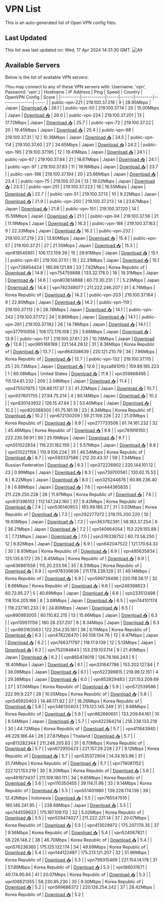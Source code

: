 # VPN List

This is an auto-generated list of Open VPN config files.

## Last Updated

This list was last updated on: Wed, 17 Apr 2024 14:31:30 GMT.
![Alt](https://repobeats.axiom.co/api/embed/186b98318ef1479477931607c1ad7d823f12451f.svg "Repobeats analytics image")

## Available Servers

Below is the list of available VPN servers:

(You may connect to any of these VPN servers with: Username: 'vpn', Password: 'vpn'.)
| Hostname | IP Address | Ping | Speed | Country | OpenVPN Config | Score |
|----------|------------|------|-------|---------|----------------| ----- |
| public-vpn-221 | 219.100.37.218 | 9 | 28.95Mbps | Japan | [Download 📥](./configs/server_0_JP.ovpn) | 26.1 |
| public-vpn-50 | 219.100.37.14 | 20 | 15.00Mbps | Japan | [Download 📥](./configs/server_1_JP.ovpn) | 26.0 |
| public-vpn-224 | 219.100.37.201 | 13 | 17.72Mbps | Japan | [Download 📥](./configs/server_2_JP.ovpn) | 25.7 |
| public-vpn-72 | 219.100.37.22 | 20 | 19.45Mbps | Japan | [Download 📥](./configs/server_3_JP.ovpn) | 25.4 |
| public-vpn-98 | 219.100.37.31 | 12 | 10.38Mbps | Japan | [Download 📥](./configs/server_4_JP.ovpn) | 24.5 |
| public-vpn-114 | 219.100.37.60 | 27 | 34.65Mbps | Japan | [Download 📥](./configs/server_5_JP.ovpn) | 24.2 |
| public-vpn-195 | 219.100.37.195 | 12 | 19.41Mbps | Japan | [Download 📥](./configs/server_6_JP.ovpn) | 24.1 |
| public-vpn-67 | 219.100.37.84 | 21 | 18.67Mbps | Japan | [Download 📥](./configs/server_7_JP.ovpn) | 24.1 |
| public-vpn-97 | 219.100.37.83 | 11 | 19.18Mbps | Japan | [Download 📥](./configs/server_8_JP.ovpn) | 23.7 |
| public-vpn-196 | 219.100.37.194 | 20 | 23.66Mbps | Japan | [Download 📥](./configs/server_9_JP.ovpn) | 23.4 |
| public-vpn-75 | 219.100.37.24 | 13 | 19.02Mbps | Japan | [Download 📥](./configs/server_10_JP.ovpn) | 23.3 |
| public-vpn-251 | 219.100.37.223 | 18 | 16.55Mbps | Japan | [Download 📥](./configs/server_11_JP.ovpn) | 22.7 |
| public-vpn-51 | 219.100.37.13 | 10 | 9.22Mbps | Japan | [Download 📥](./configs/server_12_JP.ovpn) | 21.9 |
| public-vpn-200 | 219.100.37.213 | 14 | 23.67Mbps | Japan | [Download 📥](./configs/server_13_JP.ovpn) | 21.8 |
| public-vpn-151 | 219.100.37.120 | 14 | 15.59Mbps | Japan | [Download 📥](./configs/server_14_JP.ovpn) | 21.1 |
| public-vpn-94 | 219.100.37.56 | 21 | 11.19Mbps | Japan | [Download 📥](./configs/server_15_JP.ovpn) | 16.3 |
| public-vpn-186 | 219.100.37.163 | 9 | 22.33Mbps | Japan | [Download 📥](./configs/server_16_JP.ovpn) | 16.2 |
| public-vpn-232 | 219.100.37.219 | 23 | 13.80Mbps | Japan | [Download 📥](./configs/server_17_JP.ovpn) | 15.4 |
| public-vpn-57 | 219.100.37.21 | 27 | 21.55Mbps | Japan | [Download 📥](./configs/server_18_JP.ovpn) | 15.3 |
| vpn818545851 | 106.172.159.39 | 15 | 29.81Mbps | Japan | [Download 📥](./configs/server_19_JP.ovpn) | 15.1 |
| public-vpn-61 | 219.100.37.51 | 15 | 22.31Mbps | Japan | [Download 📥](./configs/server_20_JP.ovpn) | 15.1 |
| vpn728954424 | 180.66.121.89 | 33 | 7.62Mbps | Korea Republic of | [Download 📥](./configs/server_21_KR.ovpn) | 14.8 |
| vpn754759888 | 133.32.178.0 | 18 | 19.31Mbps | Japan | [Download 📥](./configs/server_22_JP.ovpn) | 14.6 |
| vpn803614888 | 60.73.30.231 | 7 | 5.23Mbps | Japan | [Download 📥](./configs/server_23_JP.ovpn) | 14.4 |
| vpn782349077 | 211.222.246.207 | 31 | 4.76Mbps | Korea Republic of | [Download 📥](./configs/server_24_KR.ovpn) | 14.2 |
| public-vpn-203 | 219.100.37.164 | 9 | 22.80Mbps | Japan | [Download 📥](./configs/server_25_JP.ovpn) | 14.2 |
| public-vpn-119 | 219.100.37.113 | 9 | 28.76Mbps | Japan | [Download 📥](./configs/server_26_JP.ovpn) | 14.1 |
| public-vpn-243 | 219.100.37.172 | 24 | 9.86Mbps | Japan | [Download 📥](./configs/server_27_JP.ovpn) | 14.1 |
| public-vpn-261 | 219.100.37.192 | 26 | 14.78Mbps | Japan | [Download 📥](./configs/server_28_JP.ovpn) | 14.1 |
| vpn377910956 | 106.172.176.108 | 25 | 3.68Mbps | Japan | [Download 📥](./configs/server_29_JP.ovpn) | 13.9 |
| public-vpn-117 | 219.100.37.61 | 25 | 10.78Mbps | Japan | [Download 📥](./configs/server_30_JP.ovpn) | 13.8 |
| vpn995166189 | 221.144.28.12 | 31 | 8.36Mbps | Korea Republic of | [Download 📥](./configs/server_31_KR.ovpn) | 13.7 |
| vpn864308639 | 220.121.210.79 | 36 | 7.86Mbps | Korea Republic of | [Download 📥](./configs/server_32_KR.ovpn) | 12.7 |
| public-vpn-132 | 219.100.37.115 | 25 | 20.73Mbps | Japan | [Download 📥](./configs/server_33_JP.ovpn) | 12.6 |
| byza881010 | 159.89.195.223 | 1 | 60.08Mbps | United States | [Download 📥](./configs/server_34_US.ovpn) | 11.8 |
| vpn359868495 | 115.124.61.232 | 209 | 2.08Mbps | Japan | [Download 📥](./configs/server_35_JP.ovpn) | 11.4 |
| vpn475501975 | 126.88.117.37 | 3 | 41.22Mbps | Japan | [Download 📥](./configs/server_36_JP.ovpn) | 10.7 |
| vpn937601755 | 27.94.75.214 | 4 | 80.14Mbps | Japan | [Download 📥](./configs/server_37_JP.ovpn) | 10.2 |
| vpn830143932 | 126.15.47.64 | 3 | 53.40Mbps | Japan | [Download 📥](./configs/server_38_JP.ovpn) | 10.2 |
| vpn820368300 | 61.75.161.18 | 23 | 8.34Mbps | Korea Republic of | [Download 📥](./configs/server_39_KR.ovpn) | 10.2 |
| vpn672130209 | 59.21.159.226 | 22 | 21.01Mbps | Korea Republic of | [Download 📥](./configs/server_40_KR.ovpn) | 9.9 |
| vpn277733508 | 61.74.161.232 | 32 | 45.46Mbps | Korea Republic of | [Download 📥](./configs/server_41_KR.ovpn) | 9.8 |
| vpn781916150 | 222.230.56.91 | 90 | 25.19Mbps | Japan | [Download 📥](./configs/server_42_JP.ovpn) | 9.7 |
| vpn551022834 | 119.231.162.159 | 2 | 5.57Mbps | Japan | [Download 📥](./configs/server_43_JP.ovpn) | 8.8 |
| vpn510221156 | 110.9.106.224 | 35 | 46.54Mbps | Korea Republic of | [Download 📥](./configs/server_44_KR.ovpn) | 8.7 |
| vpn593337586 | 212.20.43.37 | 59 | 7.34Mbps | Russian Federation | [Download 📥](./configs/server_45_RU.ovpn) | 8.3 |
| vpn372226902 | 220.144.101.12 | 23 | 0.99Mbps | Japan | [Download 📥](./configs/server_46_JP.ovpn) | 8.3 |
| vpn739700561 | 130.62.15.53 | 6 | 8.22Mbps | Japan | [Download 📥](./configs/server_47_JP.ovpn) | 8.0 |
| vpn325244876 | 60.86.236.40 | 6 | 6.88Mbps | Japan | [Download 📥](./configs/server_48_JP.ovpn) | 7.6 |
| vpn444365835 | 211.229.250.228 | 28 | 11.97Mbps | Korea Republic of | [Download 📥](./configs/server_49_KR.ovpn) | 7.6 |
| vpn931396102 | 112.147.242.160 | 37 | 9.42Mbps | Korea Republic of | [Download 📥](./configs/server_50_KR.ovpn) | 7.4 |
| vpn536140953 | 183.99.185.27 | 31 | 3.03Mbps | Korea Republic of | [Download 📥](./configs/server_51_KR.ovpn) | 7.3 |
| vpn292277072 | 219.115.200.220 | 10 | 19.93Mbps | Japan | [Download 📥](./configs/server_52_JP.ovpn) | 7.3 |
| vpn363782391 | 58.183.37.254 | 8 | 36.21Mbps | Japan | [Download 📥](./configs/server_53_JP.ovpn) | 7.2 |
| vpn140664054 | 153.229.155.88 | 3 | 7.72Mbps | Japan | [Download 📥](./configs/server_54_JP.ovpn) | 7.0 |
| vpn376338752 | 60.73.58.250 | 12 | 6.82Mbps | Japan | [Download 📥](./configs/server_55_JP.ovpn) | 6.9 |
| vpn642047522 | 121.170.64.33 | 30 | 8.93Mbps | Korea Republic of | [Download 📥](./configs/server_56_KR.ovpn) | 6.9 |
| vpn485635934 | 125.135.6.172 | 26 | 8.45Mbps | Korea Republic of | [Download 📥](./configs/server_57_KR.ovpn) | 6.9 |
| vpn636861559 | 115.20.233.56 | 35 | 8.31Mbps | Korea Republic of | [Download 📥](./configs/server_58_KR.ovpn) | 6.9 |
| vpn978339638 | 211.178.239.129 | 31 | 49.14Mbps | Korea Republic of | [Download 📥](./configs/server_59_KR.ovpn) | 6.9 |
| vpn599739496 | 220.118.56.17 | 32 | 8.66Mbps | Korea Republic of | [Download 📥](./configs/server_60_KR.ovpn) | 6.6 |
| vpn248398623 | 60.73.95.27 | 5 | 40.69Mbps | Japan | [Download 📥](./configs/server_61_JP.ovpn) | 6.6 |
| vpn233512498 | 118.104.205.166 | 8 | 3.68Mbps | Japan | [Download 📥](./configs/server_62_JP.ovpn) | 6.5 |
| vpn744101174 | 118.237.161.233 | 9 | 24.80Mbps | Japan | [Download 📥](./configs/server_63_JP.ovpn) | 6.5 |
| vpn890893005 | 60.110.82.215 | 13 | 15.66Mbps | Japan | [Download 📥](./configs/server_64_JP.ovpn) | 6.3 |
| vpn109511156 | 180.28.237.207 | 6 | 8.34Mbps | Japan | [Download 📥](./configs/server_65_JP.ovpn) | 6.3 |
| vpn993163563 | 122.254.235.181 | 38 | 6.11Mbps | Korea Republic of | [Download 📥](./configs/server_66_KR.ovpn) | 6.3 |
| vpn478226470 | 60.108.134.76 | 12 | 9.47Mbps | Japan | [Download 📥](./configs/server_67_JP.ovpn) | 6.2 |
| vpn766371797 | 118.17.9.139 | 12 | 5.13Mbps | Japan | [Download 📥](./configs/server_68_JP.ovpn) | 6.2 |
| vpn752084843 | 153.219.103.114 | 9 | 21.40Mbps | Japan | [Download 📥](./configs/server_69_JP.ovpn) | 6.2 |
| vpn865474019 | 126.78.166.243 | 5 | 18.40Mbps | Japan | [Download 📥](./configs/server_70_JP.ovpn) | 6.1 |
| vpn331647786 | 153.202.127.84 | 7 | 36.09Mbps | Japan | [Download 📥](./configs/server_71_JP.ovpn) | 6.1 |
| vpn522399815 | 219.99.12.151 | 4 | 29.38Mbps | Japan | [Download 📥](./configs/server_72_JP.ovpn) | 6.0 |
| vpn852829483 | 221.153.209.69 | 27 | 37.06Mbps | Korea Republic of | [Download 📥](./configs/server_73_KR.ovpn) | 5.9 |
| vpn572539586 | 222.99.9.227 | 28 | 10.05Mbps | Korea Republic of | [Download 📥](./configs/server_74_KR.ovpn) | 5.8 |
| vpn545920403 | 14.46.171.92 | 27 | 18.26Mbps | Korea Republic of | [Download 📥](./configs/server_75_KR.ovpn) | 5.8 |
| vpn346130403 | 175.123.145.249 | 31 | 9.66Mbps | Korea Republic of | [Download 📥](./configs/server_76_KR.ovpn) | 5.8 |
| vpn862680651 | 133.209.64.161 | 10 | 8.54Mbps | Japan | [Download 📥](./configs/server_77_JP.ovpn) | 5.7 |
| vpn422364214 | 218.238.133.218 | 30 | 44.72Mbps | Korea Republic of | [Download 📥](./configs/server_78_KR.ovpn) | 5.7 |
| vpn411643940 | 49.228.186.44 | 26 | 27.87Mbps | Thailand | [Download 📥](./configs/server_79_TH.ovpn) | 5.7 |
| vpn813282344 | 211.248.205.63 | 31 | 6.70Mbps | Korea Republic of | [Download 📥](./configs/server_80_KR.ovpn) | 5.7 |
| vpn672955423 | 221.157.29.228 | 27 | 9.12Mbps | Korea Republic of | [Download 📥](./configs/server_81_KR.ovpn) | 5.7 |
| vpn535372904 | 14.34.163.96 | 31 | 21.74Mbps | Korea Republic of | [Download 📥](./configs/server_82_KR.ovpn) | 5.7 |
| vpn719081152 | 222.121.153.219 | 30 | 8.20Mbps | Korea Republic of | [Download 📥](./configs/server_83_KR.ovpn) | 5.6 |
| vpn481973437 | 211.109.180.111 | 34 | 9.65Mbps | Korea Republic of | [Download 📥](./configs/server_84_KR.ovpn) | 5.6 |
| vpn110350455 | 39.114.11.96 | 33 | 9.14Mbps | Korea Republic of | [Download 📥](./configs/server_85_KR.ovpn) | 5.5 |
| vpn551401980 | 139.228.174.139 | 39 | 12.42Mbps | Indonesia | [Download 📥](./configs/server_86_ID.ovpn) | 5.5 |
| vpn765547510 | 180.146.241.95 | - | 228.68Mbps | Japan | [Download 📥](./configs/server_87_JP.ovpn) | 5.5 |
| vpn744559623 | 175.197.109.112 | 32 | 5.02Mbps | Korea Republic of | [Download 📥](./configs/server_88_KR.ovpn) | 5.5 |
| vpn528474027 | 211.222.221.14 | 37 | 20.07Mbps | Korea Republic of | [Download 📥](./configs/server_89_KR.ovpn) | 5.5 |
| vpn413028972 | 175.207.178.35 | 37 | 9.56Mbps | Korea Republic of | [Download 📥](./configs/server_90_KR.ovpn) | 5.4 |
| vpn524067821 | 58.226.148.2 | 38 | 46.70Mbps | Korea Republic of | [Download 📥](./configs/server_91_KR.ovpn) | 5.4 |
| vpn576236365 | 175.125.132.174 | 34 | 49.69Mbps | Korea Republic of | [Download 📥](./configs/server_92_KR.ovpn) | 5.4 |
| vpn144122487 | 175.213.121.207 | 32 | 51.96Mbps | Korea Republic of | [Download 📥](./configs/server_93_KR.ovpn) | 5.3 |
| vpn799315469 | 221.154.14.178 | 31 | 57.89Mbps | Korea Republic of | [Download 📥](./configs/server_94_KR.ovpn) | 5.3 |
| vpn186031671 | 49.174.90.94 | 41 | 20.07Mbps | Korea Republic of | [Download 📥](./configs/server_95_KR.ovpn) | 5.3 |
| vpn106621355 | 58.230.85.230 | 35 | 9.30Mbps | Korea Republic of | [Download 📥](./configs/server_96_KR.ovpn) | 5.2 |
| vpn569686372 | 220.126.254.242 | 37 | 28.42Mbps | Korea Republic of | [Download 📥](./configs/server_97_KR.ovpn) | 5.2 |
